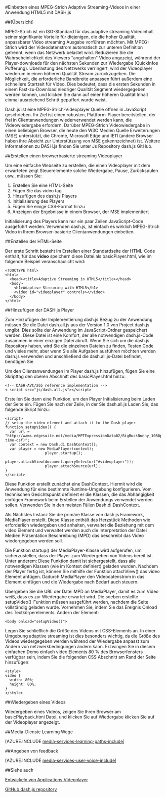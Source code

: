 <properties 
    pageTitle="Einbetten eines MPEG-Strich Adaptive Streaming-Videos in einer Anwendung HTML5 mit DASH.js | Microsoft Azure" 
    description="In diesem Thema veranschaulicht, wie eine MPEG-Strich Adaptive Streaming Video in einer Anwendung HTML5 mit DASH.js einbetten." 
    authors="Juliako" 
    manager="erikre" 
    editor="" 
    services="media-services" 
    documentationCenter=""/>

<tags 
    ms.service="media-services" 
    ms.workload="media" 
    ms.tgt_pltfrm="na" 
    ms.devlang="na" 
    ms.topic="article" 
    ms.date="09/26/2016" 
    ms.author="juliako"/>


#<a name="embedding-a-mpeg-dash-adaptive-streaming-video-in-an-html5-application-with-dashjs"></a>Einbetten eines MPEG-Strich Adaptive Streaming-Videos in einer Anwendung HTML5 mit DASH.js

##<a name="overview"></a>(Übersicht)

MPEG-Strich ist ein ISO-Standard für das adaptive streaming Videoinhalt seiner signifikante Vorteile für diejenigen, die die hoher Qualität, anpassbarer Video streaming Ausgabe vorführen möchten. Mit MPEG-Strich wird der Videodatenstrom automatisch zur unteren Definition getrennt, wenn das Netzwerk belastet wird. Reduzieren Sie die Wahrscheinlichkeit des Viewers "angehalten" Video angezeigt, während der Player-downloads für den nächsten Sekunden zur Wiedergabe (QuickInfos Pufferung). Überlastung des Netzwerks verringert, wird der Videoplayer wiederum in einen höheren Qualität Stream zurückzugeben. Die Möglichkeit, die erforderliche Bandbreite anpassen führt außerdem eine schnellere Startzeit für Video. Dies bedeutet, dass die ersten Sekunden in einem Fast-zu-Download niedriger Qualität Segment wiedergegeben werden können, und klicken Sie dann auf einer höheren Qualität Inhalt einmal ausreichend Schritt gepuffert wurde weist.

Dash.js ist eine MPEG-Strich-Videoplayer Quelle öffnen in JavaScript geschrieben. Ihr Ziel ist einen robusten, Plattform-Player bereitstellen, der frei in Clientanwendungen wiederverwendet werden kann, die Videowiedergabe erfordern. Darüber MPEG-Strich Videowiedergabe in einen beliebigen Browser, die heute den W3C Medien Quelle Erweiterungen (MSE) unterstützt, die Chrome, Microsoft Edge und IE11 (andere Browser haben ihre Absicht zur Unterstützung von MSE gekennzeichnet) ist. Weitere Informationen zu DASH.js finden Sie unter Js Repository dash.js GitHub.


##<a name="creating-a-browser-based-streaming-video-player"></a>Erstellen einen browserbasierte streaming Videoplayer

Um eine einfache Webseite zu erstellen, die einen Videoplayer mit dem erwarteten zeigt Steuerelemente solche Wiedergabe, Pause, Zurückspulen usw., müssen Sie:

1. Erstellen Sie eine HTML-Seite
1. Fügen Sie das video tag
1. Hinzufügen des dash.js Players
1. Initialisierung des Players
1. Fügen Sie einige CSS-Format hinzu
1. Anzeigen der Ergebnisse in einem Browser, der MSE implementiert

Initialisierung des Players kann nur ein paar Zeilen JavaScript-Code ausgeführt werden. Verwenden dash.js, ist einfach es wirklich MPEG-Strich Video in Ihrem Browser-basierte Clientanwendungen einbetten.

##<a name="creating-the-html-page"></a>Erstellen der HTML-Seite

Der erste Schritt besteht im Erstellen einer Standardseite der HTML-Code enthält, für das **video** speichern diese Datei als basicPlayer.html, wie im folgende Beispiel veranschaulicht wird:

    <!DOCTYPE html>
    <html>
      <head><title>Adaptive Streaming in HTML5</title></head>
      <body>
        <h1>Adaptive Streaming with HTML5</h1>
        <video id="videoplayer" controls></video>
      </body>
    </html>

##<a name="adding-the-dashjs-player"></a>Hinzufügen der DASH.js Player

Zum Hinzufügen der Implementierung dash.js Bezug zu der Anwendung müssen Sie die Datei dash.all.js aus der Version 1.0 von Project dash.js umgibt. Dies sollte der Anwendung im JavaScript-Ordner gespeichert werden. Diese Datei ist eine Komfort, der alle notwendigen dash.js-Code zusammen in einer einzigen Datei abruft. Wenn Sie sich um die dash.js Repository haben, wird Sie die einzelnen Dateien zu finden, Testen Code und vieles mehr, aber wenn Sie alle Aufgaben ausführen möchten werden dash.js verwenden und anschließend die dash.all.js-Datei befindet, benötigen Sie.

Um den Clientanwendungen im Player dash.js hinzufügen, fügen Sie eine Skripttag den oberen Abschnitt des basicPlayer.html hinzu:

    <!-- DASH-AVC/265 reference implementation -->
    < script src="js/dash.all.js"></script>


Erstellen Sie dann eine Funktion, um den Player Initialisierung beim Laden der Seite ein. Fügen Sie nach der Zeile, in der Sie dash.all.js Laden Sie, das folgende Skript hinzu:

    <script>
    // setup the video element and attach it to the Dash player
    function setupVideo() {
      var url = "http://wams.edgesuite.net/media/MPTExpressionData02/BigBuckBunny_1080p24_IYUV_2ch.ism/manifest(format=mpd-time-csf)";
      var context = new Dash.di.DashContext();
      var player = new MediaPlayer(context);
                      player.startup();
                      player.attachView(document.querySelector("#videoplayer"));
                      player.attachSource(url);
    }
    </script>

Diese Funktion erstellt zunächst eine DashContext. Hiermit wird die Anwendung für eine bestimmte Runtime-Umgebung konfigurieren. Vom technischen Gesichtspunkt definiert er die Klassen, die das Abhängigkeit einfügen Framework beim Erstellen der Anwendungs verwendet werden sollen. Verwenden Sie in den meisten Fällen Dash.di.DashContext.

Als Nächstes Instanz Sie die primäre Klasse von dash.js Framework, MediaPlayer erstellt. Diese Klasse enthält das Herzstück Methoden wie erforderlich wiedergeben und anhalten, verwaltet die Beziehung mit dem video Element und verwaltet werden auch die Interpretation der Datei Medien Präsentation Beschreibung (MPD) das beschreibt das Video wiedergegeben werden soll.

Die Funktion startup() der MediaPlayer-Klasse wird aufgerufen, um sicherzustellen, dass der Player zum Wiedergeben von Videos bereit ist. Unter anderem: Diese Funktion damit ist sichergestellt, dass alle notwendigen Klassen (wie im Kontext definiert) geladen wurden. Nachdem der Player fertig ist, können Sie mithilfe der Funktion attachView() das video Element anfügen. Dadurch MediaPlayer den Videodatenstrom in das Element einfügen und die Wiedergabe nach Bedarf auch steuern.

Übergeben Sie die URL der Datei MPD an MediaPlayer, damit es zum Video weiß, dass es zur Wiedergabe erwartet wird. Die soeben erstellte setupVideo()-Funktion müssen ausgeführt werden, nachdem die Seite vollständig geladen wurde. Vornehmen Sie, indem Sie das Ereignis Onload des Textkörperelements. Ändern der <body> Element:

    <body onload="setupVideo()">

Legen Sie schließlich die Größe des Videos mit CSS-Elements an. In einer Umgebung adaptive streaming ist dies besonders wichtig, da die Größe des Videos wiedergegeben werden während der Wiedergabe anpasst zum Ändern von netzwerkbedingungen ändern kann. Erzwingen Sie in diesem einfachen Demo einfach video Elements 80 % des Browserfensters verfügbar sein, indem Sie die folgenden CSS Abschnitt am Rand der Seite hinzufügen:
    
    <style>
    video {
      width: 80%;
      height: 80%;
    }
    </style>

##<a name="playing-a-video"></a>Wiedergeben eines Videos

Wiedergeben eines Videos, zeigen Sie Ihren Browser am basicPlayback.html Datei, und klicken Sie auf Wiedergabe klicken Sie auf der Videoplayer angezeigt.


##<a name="media-services-learning-paths"></a>Media-Dienste Learning Wege

[AZURE.INCLUDE [media-services-learning-paths-include](../../includes/media-services-learning-paths-include.md)]

##<a name="provide-feedback"></a>Angeben von feedback

[AZURE.INCLUDE [media-services-user-voice-include](../../includes/media-services-user-voice-include.md)]

##<a name="see-also"></a>Siehe auch

[Entwickeln von Applications Videoplayer](media-services-develop-video-players.md)

[GitHub dash.js repository](https://github.com/Dash-Industry-Forum/dash.js) 
